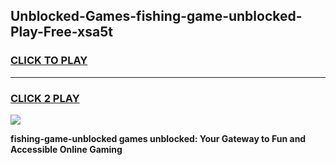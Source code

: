 
## Unblocked-Games-fishing-game-unblocked-Play-Free-xsa5t
<h3>
<a href="https://premium76.site?title=fishing-game-unblocked&ref=24M">CLICK TO PLAY</a></h3>
<hr>

<h3>
<a href="https://premium76.site?title=fishing-game-unblocked&ref=24M">CLICK 2 PLAY</a>
  
</h3>

<a href="https://premium76.site?title=fishing-game-unblocked&ref=24M"><img src="https://clearcache.store/games.png"></a>


**fishing-game-unblocked games unblocked: Your Gateway to Fun and Accessible Online Gaming**

